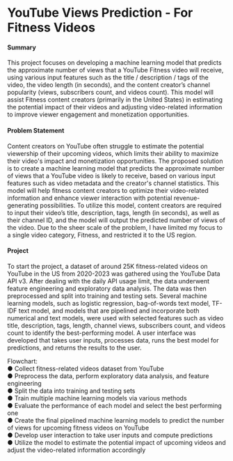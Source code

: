 # YouTube Views Prediction - For Fitness Videos

#### Summary </br>
This project focuses on developing a machine learning model that predicts the approximate number of views that a YouTube Fitness video will receive, using various input features such as the title / description / tags of the video, the video length (in seconds), and the content creator’s channel popularity (views, subscribers count, and videos count).
This model will assist Fitness content creators (primarily in the United States) in estimating the potential impact of their videos and adjusting video-related information to improve viewer engagement and monetization opportunities. </br>

#### Problem Statement </br>
Content creators on YouTube often struggle to estimate the potential viewership of their upcoming videos, which limits their ability to maximize their video's impact and monetization opportunities. The proposed solution is to create a machine learning model that predicts the approximate number of views that a YouTube video is likely to receive, based on various input features such as video metadata and the creator's channel statistics. This model will help fitness content creators to optimize their video-related information and enhance viewer interaction with potential revenue-generating possibilities. To utilize this model, content creators are required to input their video’s title, description, tags, length (in seconds), as well as their channel ID, and the model will output the predicted number of views of the video. 
Due to the sheer scale of the problem, I have limited my focus to a single video category, Fitness, and restricted it to the US region. </br>

#### Project
To start the project, a dataset of around 25K fitness-related videos on YouTube in the US from 2020-2023 was gathered using the YouTube Data API v3. After dealing with the daily API usage limit, the data underwent feature engineering and exploratory data analysis. The data was then preprocessed and split into training and testing sets. Several machine learning models, such as logistic regression, bag-of-words text model, TF-IDF text model, and models that are pipelined and incorporate both numerical and text models, were used with selected features such as video title, description, tags, length, channel views, subscribers count, and videos count to identify the best-performing model. A user interface was developed that takes user inputs, processes data, runs the best model for predictions, and returns the results to the user. </br>


Flowchart: </br>
●	 Collect fitness-related videos dataset from YouTube </br>
●	 Preprocess the data, perform exploratory data analysis, and feature engineering </br>
●  Split the data into training and testing sets </br>
●  Train multiple machine learning models via various methods </br>
●	 Evaluate the performance of each model and select the best performing one </br>
●	 Create the final pipelined machine learning models to predict the number of views for upcoming fitness videos on YouTube </br>
●	 Develop user interaction to take user inputs and compute predictions </br>
●	 Utilize the model to estimate the potential impact of upcoming videos and adjust the video-related information accordingly </br>

